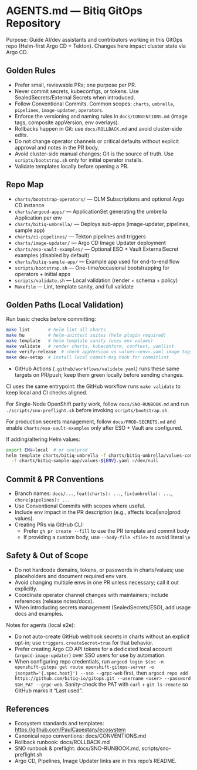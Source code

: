 # AGENTS.md — Bitiq GitOps Repository

Purpose: Guide AI/dev assistants and contributors working in this GitOps repo (Helm-first Argo CD + Tekton). Changes here impact cluster state via Argo CD.

## Golden Rules

- Prefer small, reviewable PRs; one purpose per PR.
- Never commit secrets, kubeconfigs, or tokens. Use SealedSecrets/External Secrets when introduced.
- Follow Conventional Commits. Common scopes: `charts`, `umbrella`, `pipelines`, `image-updater`, `operators`.
- Enforce the versioning and naming rules in `docs/CONVENTIONS.md` (image tags, composite appVersion, env overlays).
- Rollbacks happen in Git: use `docs/ROLLBACK.md` and avoid cluster-side edits.
- Do not change operator channels or critical defaults without explicit approval and notes in the PR body.
- Avoid cluster-side manual changes; Git is the source of truth. Use `scripts/bootstrap.sh` only for initial operator installs.
- Validate templates locally before opening a PR.

## Repo Map

- `charts/bootstrap-operators/` — OLM Subscriptions and optional Argo CD instance
- `charts/argocd-apps/` — ApplicationSet generating the umbrella Application per env
- `charts/bitiq-umbrella/` — Deploys sub-apps (image-updater, pipelines, sample app)
- `charts/ci-pipelines/` — Tekton pipelines and triggers
- `charts/image-updater/` — Argo CD Image Updater deployment
- `charts/eso-vault-examples/` — Optional ESO + Vault ExternalSecret examples (disabled by default)
- `charts/bitiq-sample-app/` — Example app used for end-to-end flow
- `scripts/bootstrap.sh` — One-time/occasional bootstrapping for operators + initial apps
- `scripts/validate.sh` — Local validation (render + schema + policy)
- `Makefile` — Lint, template sanity, and full validate

## Golden Paths (Local Validation)

Run basic checks before committing:

```bash
make lint       # helm lint all charts
make hu         # helm-unittest suites (helm plugin required)
make template   # helm template sanity (uses env values)
make validate   # render charts, kubeconform, conftest, yamllint
make verify-release  # check appVersion vs values-<env>.yaml image tags
make dev-setup  # install local commit-msg hook for commitlint
```

- GitHub Actions (`.github/workflows/validate.yaml`) runs these same targets on PR/push; keep them green locally before sending changes.

CI uses the same entrypoint: the GitHub workflow runs `make validate` to keep local and CI checks aligned.

For Single-Node OpenShift parity work, follow `docs/SNO-RUNBOOK.md` and run `./scripts/sno-preflight.sh` before invoking `scripts/bootstrap.sh`.

For production secrets management, follow `docs/PROD-SECRETS.md` and enable `charts/eso-vault-examples` only after ESO + Vault are configured.

If adding/altering Helm values:

```bash
export ENV=local  # or sno|prod
helm template charts/bitiq-umbrella -f charts/bitiq-umbrella/values-common.yaml \
  -f charts/bitiq-sample-app/values-${ENV}.yaml >/dev/null
```

## Commit & PR Conventions

- Branch names: `docs/...`, `feat(charts): ...`, `fix(umbrella): ...`, `chore(pipelines): ...`
- Use Conventional Commits with scopes where useful.
- Include env impact in the PR description (e.g., affects local|sno|prod values).
- Creating PRs via GitHub CLI:
  - Prefer `gh pr create --fill` to use the PR template and commit body
  - If providing a custom body, use `--body-file <file>` to avoid literal `\n`

## Safety & Out of Scope

- Do not hardcode domains, tokens, or passwords in charts/values; use placeholders and document required env vars.
- Avoid changing multiple envs in one PR unless necessary; call it out explicitly.
- Coordinate operator channel changes with maintainers; include references (release notes/docs).
- When introducing secrets management (SealedSecrets/ESO), add usage docs and examples.

Notes for agents (local e2e):
- Do not auto-create GitHub webhook secrets in charts without an explicit opt-in; use `triggers.createSecret=true` for that behavior.
- Prefer creating Argo CD API tokens for a dedicated local account (`argocd-image-updater`) over SSO users for use by automation.
- When configuring repo credentials, run `argocd login $(oc -n openshift-gitops get route openshift-gitops-server -o jsonpath='{.spec.host}') --sso --grpc-web` first, then `argocd repo add https://github.com/bitiq-io/gitops.git --username <user> --password $GH_PAT --grpc-web`. Sanity-check the PAT with `curl` + `git ls-remote` so GitHub marks it “Last used”.

## References

- Ecosystem standards and templates: https://github.com/PaulCapestany/ecosystem
- Canonical repo conventions: docs/CONVENTIONS.md
- Rollback runbook: docs/ROLLBACK.md
- SNO runbook & preflight: docs/SNO-RUNBOOK.md, scripts/sno-preflight.sh
- Argo CD, Pipelines, Image Updater links are in this repo’s README.
